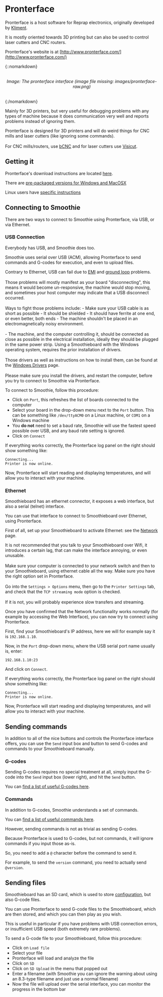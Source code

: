 
# Pronterface

Pronterface is a host software for Reprap electronics, originally developed by [Kliment](https://github.com/kliment/Printrun).

It is mostly oriented towards 3D printing but can also be used to control laser cutters and CNC routers.

Pronterface's website is at [http://www.pronterface.com/](http://www.pronterface.com/)

{::nomarkdown}
<div style="text-align: center; margin: 2rem 0;">
  <p><em>Image: The pronterface interface (image file missing: images/pronterface-raw.png)</em></p>
</div>
{:/nomarkdown}

Mainly for 3D printers, but very useful for debugging problems with any types of machine because it does communication very well and reports problems instead of ignoring them.

<sl-alert variant="warning" open>
  <sl-icon slot="icon" name="exclamation-triangle"></sl-icon>
  Pronterface is designed for 3D printers and will do weird things for CNC mills and laser cutters (like ignoring some commands).<br><br>For CNC mills/routers, use <a href="bcnc">bCNC</a> and for laser cutters use <a href="visicut">Visicut</a>.
</sl-alert>

## Getting it

Pronterface's download instructions are located [here](http://www.pronterface.com/index.html#download).

There are [pre-packaged versions for Windows and MacOSX](http://koti.kapsi.fi/~kliment/printrun/)

Linux users have [specific instructions](https://github.com/kliment/Printrun/blob/master/README.md#ubuntudebian)

## Connecting to Smoothie

There are two ways to connect to Smoothie using Pronterface, via USB, or via Ethernet.

### USB Connection

Everybody has USB, and Smoothie does too.

Smoothie uses serial over USB (ACM), allowing Pronterface to send commands and G-codes for execution, and even to upload files.

<sl-alert variant="warning" open>
  <sl-icon slot="icon" name="exclamation-triangle"></sl-icon>
  Contrary to Ethernet, USB can fail due to <a href="http://en.wikipedia.org/wiki/Electromagnetic_interference">EMI</a> and <a href="http://en.wikipedia.org/wiki/Ground_loop_%28electricity%29">ground loop</a> problems.<br><br>Those problems will mostly manifest as your board "disconnecting", this means it would become un-responsive, the machine would stop moving, and sometimes your host computer may indicate that a USB disconnect occurred.<br><br>Ways to fight those problems include: - Make sure your USB cable is as short as possible - It should be shielded - It should have ferrite at one end, or even better, both ends - The machine shouldn't be placed in an electromagnetically noisy environment.<br><br>- The machine, and the computer controlling it, should be connected as close as possible in the electrical installation, ideally they should be plugged in the same power strip.
</sl-alert>

<sl-alert variant="warning" open>
  <sl-icon slot="icon" name="exclamation-triangle"></sl-icon>
  Using a Smoothieboard with the Windows operating system, requires the prior installation of drivers.<br><br>Those drivers as well as instructions on how to install them, can be found at the <a href="windows-drivers">Windows Drivers</a> page.<br><br>Please make sure you install the drivers, and restart the computer, before you try to connect to Smoothie via Pronterface.
</sl-alert>

To connect to Smoothie, follow this procedure:

- Click on `Port`, this refreshes the list of boards connected to the computer
- Select your board in the drop-down menu next to the `Port` button. This can be something like `/dev/ttyACM0` on a Linux machine, or `COM1` on a Windows machine
- You **do not** need to set a baud rate, Smoothie will use the fastest speed possible over USB, and any baud rate setting is ignored.
- Click on `Connect`

If everything works correctly, the Pronterface log panel on the right should show something like:

```
Connecting...
Printer is now online.
```

Now, Pronterface will start reading and displaying temperatures, and will allow you to interact with your machine.

### Ethernet

Smoothieboard has an ethernet connector, it exposes a web interface, but also a serial (telnet) interface.

You can use that interface to connect to Smoothieboard over Ethernet, using Pronterface.

First of all, set up your Smoothieboard to activate Ethernet: see the [Network](network) page.

<sl-alert variant="warning" open>
  <sl-icon slot="icon" name="exclamation-triangle"></sl-icon>
  It is not recommended that you talk to your Smoothieboard over Wifi, it introduces a certain lag, that can make the interface annoying, or even unusable.<br><br>Make sure your computer is connected to your network switch and then to your Smoothieboard, using ethernet cable all the way.
</sl-alert>

<sl-alert variant="primary" open>
  <sl-icon slot="icon" name="lightbulb"></sl-icon>
  Make sure you have the right option set in Pronterface.<br><br>Go into the <code>Settings > Options</code> menu, then go to the <code>Printer Settings</code> tab, and check that the <code>TCP streaming mode</code> option is checked.<br><br>If it is not, you will probably experience slow transfers and streaming.
</sl-alert>

Once you have confirmed that the Network functionality works normally (for example by accessing the Web Interface), you can now try to connect using Pronterface.

First, find your Smoothieboard's IP address, here we will for example say it is `192.168.1.10`.

Now, in the `Port` drop-down menu, where the USB serial port name usually is, enter:

`192.168.1.10:23`

And click on `Connect`.

If everything works correctly, the Pronterface log panel on the right should show something like:

```
Connecting...
Printer is now online.
```

Now, Pronterface will start reading and displaying temperatures, and will allow you to interact with your machine.

## Sending commands

In addition to all of the nice buttons and controls the Pronterface interface offers, you can use the `Send` input box and button to send G-codes and commands to your Smoothieboard manually.

### G-codes

Sending G-codes requires no special treatment at all, simply input the G-code into the `Send` input box (lower right), and hit the `Send` button.

You can [find a list of useful G-codes here](supported-g-codes).

### Commands

In addition to G-codes, Smoothie understands a set of commands.

You can [find a list of useful commands here](console-commands).

However, sending commands is not as trivial as sending G-codes.

Because Pronterface is used to G-codes, but not commands, it will ignore commands if you input those as-is.

So, you need to add a `@` character before the command to send it.

For example, to send the `version` command, you need to actually send `@version`.

## Sending files

Smoothieboard has an SD card, which is used to store [configuration](configuring-smoothie), but also G-code files.

You can use Pronterface to send G-code files to the Smoothieboard, which are then stored, and which you can then play as you wish.

This is useful in particular if you have problems with USB connection errors, or insufficient USB speed (both extremely rare problems).

To send a G-code file to your Smoothieboard, follow this procedure:

- Click on `Load file`
- Select your file
- Pronterface will load and analyze the file
- Click on `SD`
- Click on `SD Upload` in the menu that popped out
- Enter a filename (with Smoothie you can ignore the warning about using an 8.3-type filename and just use a normal filename)
- Now the file will upload over the serial interface, you can monitor the progress in the bottom bar
